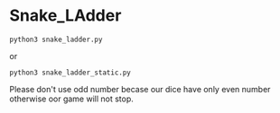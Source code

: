 # Snake_LAdder

`python3 snake_ladder.py`

or

`python3 snake_ladder_static.py`


Please don't use odd number becase our dice 
have only even number otherwise oor game will not stop.